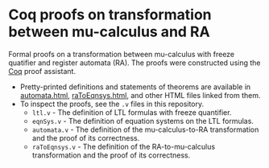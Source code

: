 Coq proofs on transformation between mu-calculus and RA
=======================================================

Formal proofs on a transformation between
mu-calculus with freeze quatifier and register automata (RA).
The proofs were constructed using the [Coq](https://coq.inria.fr)
proof assistant.

- Pretty-printed definitions and statements of theorems are available
  in [automata.html](https://ytakata69.github.io/proof-mucal-ra/automata.html),
  [raToEqnsys.html](https://ytakata69.github.io/proof-mucal-ra/raToEqnsys.html),
  and other HTML files linked from them.
- To inspect the proofs, see the `.v` files in this repository.
  - `ltl.v`        - The definition of LTL formulas with freeze quantifier.
  - `eqnSys.v`     - The definition of equation systems on the LTL formulas.
  - `automata.v`   - The definition of the mu-calculus-to-RA transformation
                     and the proof of its correctness.
  - `raToEqnsys.v` - The definition of the RA-to-mu-calculus transformation
                     and the proof of its correctness.
